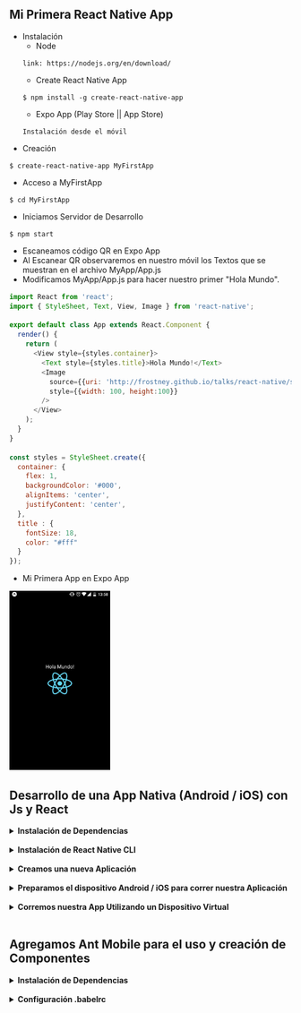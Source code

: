 ## Mi Primera React Native App
  * Instalación
    * Node
    ```
    link: https://nodejs.org/en/download/
    ```
    * Create React Native App
    ```
    $ npm install -g create-react-native-app
    ```
    * Expo App (Play Store || App Store)
    ```
    Instalación desde el móvil
    ```
  * Creación
  ```
  $ create-react-native-app MyFirstApp
  ```
  * Acceso a MyFirstApp
  ```
  $ cd MyFirstApp
  ```
  * Iniciamos Servidor de Desarrollo
  ```
  $ npm start
  ```
  * Escaneamos código QR en Expo App
  * Al Escanear QR observaremos en nuestro móvil los Textos que se muestran en el archivo MyApp/App.js
  * Modificamos MyApp/App.js para hacer nuestro primer "Hola Mundo".
  ```App.js
  import React from 'react';
  import { StyleSheet, Text, View, Image } from 'react-native';

  export default class App extends React.Component {
    render() {
      return (
        <View style={styles.container}>
          <Text style={styles.title}>Hola Mundo!</Text>
          <Image
            source={{uri: 'http://frostney.github.io/talks/react-native/slides/images/react-logo.png'}}
            style={{width: 100, height:100}}
          />
        </View>
      );
    }
  }

  const styles = StyleSheet.create({
    container: {
      flex: 1,
      backgroundColor: '#000',
      alignItems: 'center',
      justifyContent: 'center',
    },
    title : {
      fontSize: 18,
      color: "#fff"
    }
  });
  ```
  * Mi Primera App en Expo App
  <img height="320" src="https://github.com/jimacsx/React-Native/blob/master/MyFirstApp/public/img/MyFirstApp.jpeg"/>
  <br>

## Desarrollo de una App Nativa (Android / iOS) con Js y React
<details>
  <summary><b>Instalación de Dependencias</b></summary>
  <br>
  <ul>
    <li>Accedemos al apartado "Buildin projects with Native Code" dentro de la documentación de React Native (https://facebook.github.io/react-native/docs/getting-started.html#content).</li>
    <li>Dentro del enlace encontraremos la configuración requerida para cada SO.
      <ul>
        <li>macOS   -> iOS</li>
        <li>macOS   -> Android</li>
        <li>linux   -> Android</li>
        <li>windows -> Android</li>
      </ul>
    </li>
  </ul>
</details>
<br>
<details>
  <summary><b>Instalación de React Native CLI</b></summary>
  <br>
  <ul>
    <li>$ npm install -g react-native-cli</li>
    <li>Debemos exportar react-native a nuestras variables de entorno o path (mac/linux) para no tener problemas al correr el comando.</li>
    <li>Para exportar react-native a $PATH en linux/unix hacemos:
      <ul>
        <li>Agregamos en /etc/enviroment la ruta en donde se instaló react-native, algo como: PATH=$PATH:reactNativePath</li>
        <li>O editamos ~/.bashrc agregando una linea parecida a: export PATH=$PATH:reactNativePath</li>
      </ul>
    </li>
    <li>Para exportar react-native a $PATH en macOS hacemos:
      <ul>
        <li>Agregamos en /etc/paths la ruta en donde se instaló react-native</li>
        <li>O editamos cualquiera de los siguientes archivos:
          <ul>
            <li>/etc/profile</li>
            <li>~/.bash_profile</li>
            <li>~/.bash_login   (if .bash_profile does not exist)</li>
            <li>~/.profile      (if .bash_login does not exist)</li>
            <li>agregando una linea parecida a: export PATH=$PATH:reactNativePath</li>
          </ul>  
        </li>
      </ul>
    </li>
  </ul>
</details>
<br>
<details>
  <summary><b>Creamos una nueva Aplicación</b></summary>
  <br>
  <ul>
    <li>$ react-native init MyNativeApp</li>
    <li>$ cd MyNativeApp</li>
  </ul>
</details>
<br>
<details>
  <summary><b>Preparamos el dispositivo Android / iOS para correr nuestra Aplicación</b></summary>
  <br>
  <ul>
    <li>Hay dos maneras de correr nuestra App:
      <ul>
        <li>Utilizando un dispositivo virtual.</li>
        <li>Utilizando un dispositivo físico.</li>
      </ul>
    </li>
    <li>Para lo anterior checamos documentacion (https://facebook.github.io/react-native/docs/getting-started.html) en el apartado "Preparing the Android device".</li>
  </ul>
</details>
<br>
<details>
  <summary><b>Corremos nuestra App Utilizando un Dispositivo Virtual</b></summary>
  <br>
  <ul>
    <li>En esta ocasión sólo trabajaremos en Android. Así que las siguientes instrucciones estaran basadas para Android con Android Studio.</li>
    <li>Editamos el archivo 'index.android.js' para obtener nuestro primer 'Hola Mundo!'</li>
    <li>Antes de correr la aplicación debemos tener encendido nuestro Dispositivo Virtual con Android Studio.
    <li>Para correr la App utilizamos los siguientes comandos:
      <ul>
        <li>Para iOS
          <ul>
            <li>$ react-native run-ios</li>
          </ul>
        </li>
        <li>Para Android
          <ul>
            <li>$ react-native run-android</li>
          </ul>
        </li>
      </ul>
    </li>
    <li>Al correr al app en Android obtendremos lo siguiente:
      <br>
      <br>
      <img height="420" src="https://github.com/jimacsx/React-Native/blob/2820415e455ddbe34098b63b38049ca201a2a8b5/MyNativeApp/images/hola_mundo_android.png"/>
    </li>
  </ul>
</details>
<br>

## Agregamos Ant Mobile para el uso y creación de Componentes
<details>
  <summary><b>Instalación de Dependencias</b></summary>
  <br>
  <ul>
    <li>Nota: todos los comandos se deben correr dentro de la carpeta MyNativeApp, esta para que las dependencias a instalar sean agregadas al archivo package.json</li>
    <li> $ npm install antd-mobile --save </li>
    <li> $ npm install babel-plugin-import --save-dev </li>
  </ul>
</details>
<br>
<details>
  <summary><b>Configuración .babelrc</b></summary>
  <br>
  <ul>
    <li>Esta configuración es para evitar conflictos al querer hacer uso de <b><a href='https://mobile.ant.design'>Ant Mobile</a></b></li>
    <li>Agregamos estas linea en .babelrc : </li>
    <li>{"plugins": [["import", { "libraryName": "antd-mobile" }]]}</li>
  </ul>
</details>
<br>
